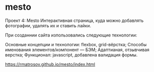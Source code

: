 # mesto
Проект 4: Mesto
Интерактивная страница, куда можно добавлять фотографии, удалять их и ставить лайки.

При созданнии сайта изпользовались следующие технологии:

Основные концепции и технологии: flexbox, grid-вёрстка;
Способы именования элементов/компонент — БЭМ;
Адаптианая, отзывчивая верстка;
Функционал: javascript, добавлена валидация формы.

https://rmatrosov.github.io/mesto/index.html
